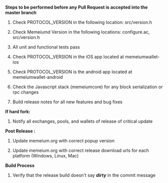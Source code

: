 **Steps to be performed before any Pull Request is accepted into the master branch**

  1. Check PROTOCOL_VERSION in the following location: src/version.h

  2. Check Memeiumd Version in the following locations: configure.ac, src/version.h

  3. All unit and functional tests pass

  4. Check PROTOCOL_VERSION in the iOS app located at memeiumwallet-ios

  5. Check PROTOCOL_VERSION is the android app located at memeiumwallet-android

  6. Check the Javascript stack (memeiumcore) for any block serialization or rpc changes
  
  7. Build release notes for all new features and bug fixes

**If hard fork:**

  1. Notify all exchanges, pools, and wallets of release of critical update

**Post Release :**

  1. Update memeium.org with correct popup version
  
  2. Update memeium.org with correct release download urls for each platform (Windows, Linux, Mac)

**Build Process**

  1. Verify that the release build doesn't say ***dirty*** in the commit message

